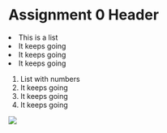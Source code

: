 <h1> Assignment 0 Header</h1>

<li>This is a list</li>
<li>It keeps going</li>
<li>It keeps going</li>
<li>It keeps going</li>

<ol type=1>
  <li>List with numbers</li>
  <li>It keeps going</li>
  <li>It keeps going</li>
  <li>It keeps going</li>
</ol>

<img src="https://i.pinimg.com/474x/01/e3/f9/01e3f9e66ffe4f1917a28f98a4082b08.jpg">
